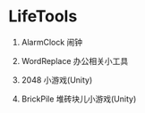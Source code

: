 # LifeTools
1. AlarmClock 闹钟

2. WordReplace 办公相关小工具

3. 2048 小游戏(Unity)

4. BrickPile 堆砖块儿小游戏(Unity)